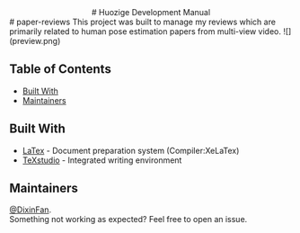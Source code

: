 <center># Huozige Development Manual</center>
# paper-reviews
This project was built to manage my reviews which are primarily related to human pose estimation papers from multi-view video.
![](preview.png)

## Table of Contents
- [Built With](#built-with)
- [Maintainers](#maintainers)

## Built With
* [LaTex](https://www.latex-project.org/) - Document preparation system (Compiler:XeLaTex)
* [TeXstudio](https://www.texstudio.org/) - Integrated writing environment 

## Maintainers
[@DixinFan](https://github.com/DixinFan).<br>
Something not working as expected? Feel free to open an issue.
